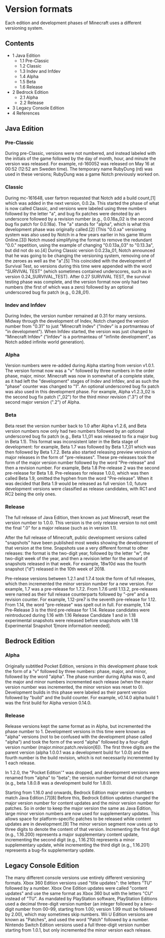 # Version formats
Each edition and development phases of Minecraft uses a different versioning system.

## Contents
- 1 Java Edition
	- 1.1 Pre-Classic
	- 1.2 Classic
	- 1.3 Indev and Infdev
	- 1.4 Alpha
	- 1.5 Beta
	- 1.6 Release
- 2 Bedrock Edition
	- 2.1 Alpha
	- 2.2 Release
- 3 Legacy Console Edition
- 4 References

## Java Edition
### Pre-Classic
During pre-Classic, versions were not numbered, and instead labeled with the initials of the game followed by the day of month, hour, and minute the version was released. For example, rd-160052 was released on May 16 at 00:52 (12:52 am Sweden time). The temporary name RubyDung (rd) was used in these versions; RubyDung was a game Notch previously worked on.

### Classic
During mc-161648, user fartron requested that Notch add a build count,[1] which was added in the next version, 0.0.2a. This started the phase of what is now called Classic, and versions were labeled using three numbers followed by the letter "a", and bug fix patches were denoted by an underscore followed by a revision number (e.g., 0.0.18a_02 is the second bug fix patch for 0.0.18a). The "a" stands for "alpha", which is what this development phase was originally called.[2] (This "0.0.xa" versioning system was also used by Notch in a few years earlier in his game Wurm Online.[3]) Notch mused simplifying the format to remove the redundant "0.0." repetition, using the example of changing "0.0.13a_03" to "0.13.3a", but did not do so.[4] During Classic version 0.0.23a_01, Notch announced that he was going to be changing the versioning system, removing one of the zeroes as well as the "a".[5] This coincided with the development of Survival Test, so versions during this time were appended with the word "SURVIVAL TEST" (which sometimes contained underscores, such as in version 0.24_SURVIVAL_TEST). After 0.27 SURVIVAL TEST, the survival testing phase was complete, and the version format now only had two numbers (the first of which was a zero) followed by an optional underscored bug fix patch (e.g., 0.28_01).

### Indev and Infdev
During Indev, the version number remained at 0.31 for many versions. Midway through the development of Indev, Notch changed the version number from "0.31" to just "Minecraft Indev" ("Indev" is a portmanteau of "in development"). When Infdev started, the version was just changed to "Minecraft Infdev" ("Infdev" is a portmanteau of "infinite development", as Notch added infinite world generation).

### Alpha
Version numbers were re-added during Alpha starting from version v1.0.1. The version format now was a "v" followed by three numbers in the order phase, major, minor. Minecraft was now in somewhat of a complete state, as it had left the "development" stages of Indev and Infdev, and as such the "phase" counter was changed to "1". An optional underscored bug fix patch was also used in this development phase. For example, Alpha v1.2.3_02 is the second bug fix patch ("_02") for the third minor revision (".3") of the second major version (".2") of Alpha.

### Beta
Beta reset the version number back to 1.0 after Alpha v1.2.6, and Beta version numbers now only had two numbers followed by an optional underscored bug fix patch (e.g., Beta 1.1_01 was released to fix a major bug in Beta 1.1). This format was inconsistent later in the Beta stage of development: for example, Beta 1.7 was followed by Beta 1.7_01 which was then followed by Beta 1.7.2. Beta also started releasing preview versions of major releases in the form of "pre-releases". These pre-releases took the form of the major version number followed by the word "Pre-release" and then a revision number. For example, Beta 1.8 Pre-release 2 was the second pre-release for Beta 1.8. Pre-releases for release 1.0.0, which was then called Beta 1.9, omitted the hyphen from the word "Pre-release". When it was decided that Beta 1.9 would be released as full version 1.0, future development versions were classified as release candidates, with RC1 and RC2 being the only ones.

### Release
The full release of Java Edition, then known as just Minecraft, reset the version number to 1.0.0. This version is the only release version to not omit the final ".0" for a major release (such as in version 1.1).

After the full release of Minecraft, public development versions called "snapshots" have been published most weeks showing the development of that version at the time. Snapshots use a very different format to other releases: the format is the two-digit year, followed by the letter "w", the two-digit week of the year, and then a revision letter for the amount of snapshots released in that week. For example, 18w10d was the fourth snapshot ("d") released in the 10th week of 2018.

Pre-release versions between 1.2.1 and 1.7.4 took the form of full releases, which then incremented the minor version number for a new version. For example, 1.7 was a pre-release for 1.7.2. From 1.7.6 until 1.13.2, pre-releases were named as their full release counterparts followed by "-pre" and a revision counter. For example, 1.12-pre7 is the seventh pre-release for 1.12. From 1.14, the word "pre-release" was spelt out in full. For example, 1.14 Pre-Release 3 is the third pre-release for 1.14. Release candidates were reintroduced during 1.16 with 1.16 Release Candidate 1 and in 1.18 experimental snapshots were released before snapshots with 1.18 Experimental Snapshot 1[more information needed].

## Bedrock Edition
### Alpha
Originally subtitled Pocket Edition, versions in this development phase took the form of a "v" followed by three numbers: phase, major, and minor, followed by the word "alpha". The phase number during Alpha was 0, and the major and minor numbers incremented each release (when the major version number was incremented, the minor version was reset to 0). Development builds in this phase were labeled as their parent version followed by "build" and the build counter. For example, v0.14.0 alpha build 1 was the first build for Alpha version 0.14.0.

### Release
Release versions kept the same format as in Alpha, but incremented the phase number to 1. Development versions in this time were known as "alpha" versions (not to be confused with the development phase called "alpha") and took the form of the word "alpha" followed by a four-digit version number (major.minor.patch.revision[6]). The first three digits are the parent version (alpha 1.0.0.1 was a development build for 1.0.0) and the fourth number is the build revision, which is not necessarily incremented by 1 each release.

In 1.2.0, the "Pocket Edition' " was dropped, and development versions were renamed from "alpha" to "beta"; the version number format did not change (e.g., beta 1.8.0.8 was a development build for 1.8.0).

Starting from 1.16.0 and onwards, Bedrock Edition major version numbers match Java Edition.[7][8] Before this, Bedrock Edition updates changed the major version number for content updates and the minor version number for patches. So in order to keep the major version the same as Java Edition, large minor version numbers are now used for supplementary updates. This allows space for platform-specific patches to be released while content updates are in development.[9] The minor version segment now uses up to three digits to denote the content of that version. Incrementing the first digit (e.g., 1.16.200) represents a major supplementary content update, incrementing the second digit (e.g., 1.16.210) represents a minor supplementary update, while incrementing the third digit (e.g., 1.16.201) represents a bug-fix supplementary update.

## Legacy Console Edition
The many different console versions use entirely different versioning formats. Xbox 360 Edition versions used "title updates": the letters "TU" followed by a number. Xbox One Edition updates were called "content updates" and use the same format as Xbox 360 but with the letters "CU" instead of "TU". As mandated by PlayStation software, PlayStation Editions used a decimal three-digit version number (an integer followed by a two-digit number from 00–99, starting from 1.00; version 1.99 must be followed by 2.00), which may sometimes skip numbers. Wii U Edition versions are known as "Patches", and used the word "Patch" followed by a number. Nintendo Switch Edition versions used a full three-digit version number starting from 1.0.1, but only incremented the minor version each release.

